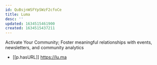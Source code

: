 ```yaml
---
id: QuBsjnWSFYpSWzF2cfoCe
title: Luma
desc: ''
updated: 1634515461900
created: 1634515437211
---
```




Activate Your Community; Foster meaningful relationships with events, newsletters, and community analytics

- [[p.hasURL]] https://lu.ma
